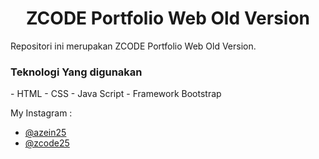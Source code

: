 <h1 align="center">ZCODE Portfolio Web Old Version</h1>
Repositori ini merupakan ZCODE Portfolio Web Old Version.

<h3>Teknologi Yang digunakan</h3>
- HTML
- CSS
- Java Script
- Framework Bootstrap

</br>

My Instagram :
- [@azein25](https://www.instagram.com/azein25/) 
- [@zcode25](https://www.instagram.com/zcode25/)
